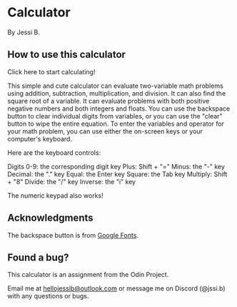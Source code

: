 # Calculator
By Jessi B.

## How to use this calculator

Click here to start calculating! 

This simple and cute calculator can evaluate two-variable math problems using addition, subtraction, multiplication, and division. It can also 
find the square root of a variable. It can evaluate problems with both positive negative numbers and both integers and floats. You can use the 
backspace button to clear individual digits from variables, or you can use the "clear" button to wipe the entire equation. To enter the variables and operator for your math problem, you can use either the on-screen keys or your computer's keyboard.

Here are the keyboard controls:

Digits 0-9: the corresponding digit key
Plus: Shift + "="
Minus: the "-" key
Decimal: the "." key
Equal: the Enter key
Square: the Tab key
Multiply: Shift + "8"
Divide: the "/" key
Inverse: the "i" key

The numeric keypad also works! 

## Acknowledgments 
The backspace button is from [Google Fonts](https://fonts.google.com/icons?selected=Material+Symbols+Outlined:backspace:FILL@0;wght@400;GRAD@0;opsz@24&icon.query=backsp&icon.size=24&icon.color=%234d4d4d). 

## Found a bug? 
This calculator is an assignment from the Odin Project.

Email me at hellojessib@outlook.com or message me on Discord (@jssi.b) with any questions or bugs.

